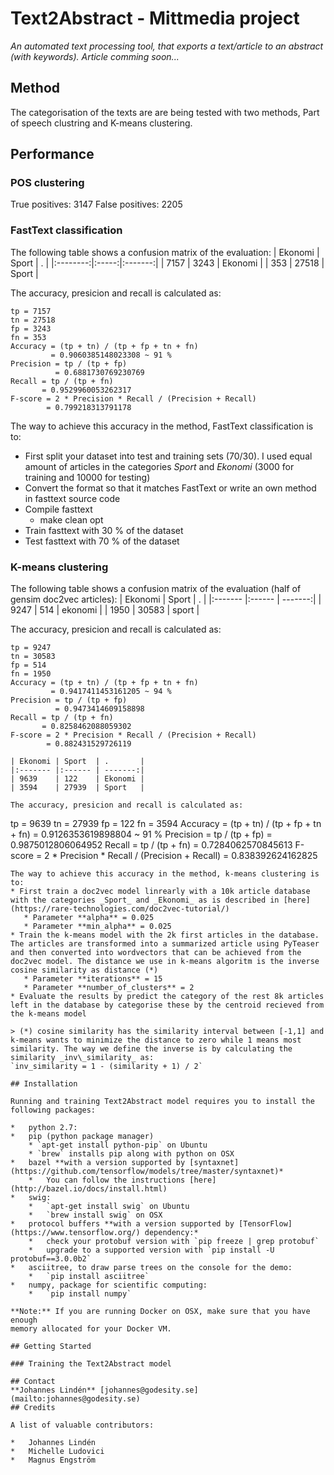 # Text2Abstract - Mittmedia project

*An automated text processing tool, that exports a text/article to an abstract (with keywords). Article comming soon...*

## Method
The categorisation of the texts are are being tested with two methods, Part of speech clustring and K-means clustering. 
## Performance
### POS clustering
True positives:  3147
False positives:  2205

### FastText classification
The following table shows a confusion matrix of the evaluation:
| Ekonomi  | Sport | .       |
|:--------:|:-----:|:-------:|
| 7157     | 3243  | Ekonomi |
| 353      | 27518 | Sport   |

The accuracy, presicion and recall is calculated as:
```
tp = 7157
tn = 27518
fp = 3243
fn = 353
Accuracy = (tp + tn) / (tp + fp + tn + fn) 
         = 0.9060385148023308 ~ 91 %
Precision = tp / (tp + fp)
          = 0.6881730769230769
Recall = tp / (tp + fn)
       = 0.9529960053262317
F-score = 2 * Precision * Recall / (Precision + Recall)
        = 0.799218313791178
```
The way to achieve this accuracy in the method, FastText classification is to:
* First split your dataset into test and training sets (70/30). I used equal amount of articles in the categories _Sport_ and _Ekonomi_ (3000 for training and 10000 for testing)
* Convert the format so that it matches FastText or write an own method in fasttext source code
* Compile fasttext
    * make clean opt
* Train fasttext with 30 % of the dataset
* Test fasttext with 70 % of the dataset

### K-means clustering
The following table shows a confusion matrix of the evaluation (half of gensim doc2vec articles):
| Ekonomi | Sport  | .       |
|:------- |:------ | -------:|
| 9247    | 514    | ekonomi |
| 1950    | 30583  | sport   |

The accuracy, presicion and recall is calculated as:
```
tp = 9247
tn = 30583
fp = 514
fn = 1950
Accuracy = (tp + tn) / (tp + fp + tn + fn) 
         = 0.9417411453161205 ~ 94 %
Precision = tp / (tp + fp)
          = 0.9473414609158898
Recall = tp / (tp + fn)
       = 0.8258462088059302
F-score = 2 * Precision * Recall / (Precision + Recall)
        = 0.882431529726119

| Ekonomi | Sport  | .       |
|:------- |:------ | -------:|
| 9639    | 122    | Ekonomi |
| 3594    | 27939  | Sport   |

The accuracy, presicion and recall is calculated as:
```
tp = 9639
tn = 27939
fp = 122
fn = 3594
Accuracy = (tp + tn) / (tp + fp + tn + fn) 
         = 0.9126353619898804 ~ 91 %
Precision = tp / (tp + fp)
          = 0.9875012806064952
Recall = tp / (tp + fn)
       = 0.7284062570845613
F-score = 2 * Precision * Recall / (Precision + Recall)
        = 0.838392624162825
```
The way to achieve this accuracy in the method, k-means clustering is to:
* First train a doc2vec model linrearly with a 10k article database with the categories _Sport_ and _Ekonomi_ as is described in [here](https://rare-technologies.com/doc2vec-tutorial/)
   * Parameter **alpha** = 0.025
   * Parameter **min_alpha** = 0.025
* Train the k-means model with the 2k first articles in the database. The articles are transformed into a summarized article using PyTeaser and then converted into wordvectors that can be achieved from the doc2vec model. The distance we use in k-means algoritm is the inverse cosine similarity as distance (*)
   * Parameter **iterations** = 15
   * Parameter **number_of_clusters** = 2
* Evaluate the results by predict the category of the rest 8k articles left in the database by categorise these by the centroid recieved from the k-means model

> (*) cosine similarity has the similarity interval between [-1,1] and k-means wants to minimize the distance to zero while 1 means most similarity. The way we define the inverse is by calculating the similarity _inv\_similarity_ as: 
`inv_similarity = 1 - (similarity + 1) / 2`

## Installation

Running and training Text2Abstract model requires you to install the following packages:

*   python 2.7:
*   pip (python package manager)
    * `apt-get install python-pip` on Ubuntu
    * `brew` installs pip along with python on OSX
*   bazel **with a version supported by [syntaxnet](https://github.com/tensorflow/models/tree/master/syntaxnet)*
    *   You can follow the instructions [here](http://bazel.io/docs/install.html)
*   swig:
    *   `apt-get install swig` on Ubuntu
    *   `brew install swig` on OSX
*   protocol buffers **with a version supported by [TensorFlow](https://www.tensorflow.org/) dependency:*
    *   check your protobuf version with `pip freeze | grep protobuf`
    *   upgrade to a supported version with `pip install -U protobuf==3.0.0b2`
*   asciitree, to draw parse trees on the console for the demo:
    *   `pip install asciitree`
*   numpy, package for scientific computing:
    *   `pip install numpy`

**Note:** If you are running Docker on OSX, make sure that you have enough
memory allocated for your Docker VM.

## Getting Started

### Training the Text2Abstract model

## Contact
**Johannes Lindén** [johannes@godesity.se](mailto:johannes@godesity.se)
## Credits

A list of valuable contributors:

*   Johannes Lindén
*   Michelle Ludovici
*   Magnus Engström